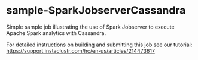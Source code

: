 # sample-SparkJobserverCassandra
Simple sample job illustrating the use of Spark Jobserver to execute Apache Spark analytics with Cassandra.

For detailed instructions on building and submitting this job see our tutorial: https://support.instaclustr.com/hc/en-us/articles/214473617
